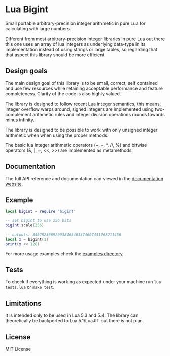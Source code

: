# Lua Bigint

Small portable arbitrary-precision integer arithmetic in pure Lua for
calculating with large numbers.

Different from most arbitrary-precision integer libraries in pure Lua out there this one
uses an array of lua integers as underlying data-type in its implementation instead of
using strings or large tables, so regarding that that aspect this library should be more efficient.

## Design goals

The main design goal of this library is to be small, correct, self contained and use few
resources while retaining acceptable performance and feature completeness.
Clarity of the code is also highly valued.

The library is designed to follow recent Lua integer semantics, this means,
integer overflow warps around,
signed integers are implemented using two-complement arithmetic rules and
integer division operations rounds towards minus infinity.

The library is designed to be possible to work with only unsigned integer arithmetic when
when using the proper methods.

The basic lua integer arithmetic operators (+, -, *, //, %) and bitwise operators (&, |, ~, <<, >>)
are implemented as metamethods.

## Documentation

The full API reference and documentation can viewed in the [documentation website](https://edubart.github.io/lua-bigint/).

## Example

```lua
local bigint = require 'bigint'

-- set bigint to use 256 bits
bigint.scale(256)

-- outputs: 340282366920938463463374607431768211456
local x = bigint(1)
print(x << 128)
```

For more usage examples check the [examples directory](https://github.com/edubart/lua-bigint/tree/master/examples)

## Tests

To check if everything is working as expected under your machine run `lua tests.lua` or `make test`.

## Limitations

It is intended only to be used in Lua 5.3 and 5.4. The library can theoretically be backported
to Lua 5.1/LuaJIT but there is not plan.

## License

MIT License
